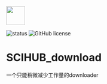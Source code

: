 <div align="left">
    <img src='https://ftp.bmp.ovh/imgs/2020/08/b77a8439ea51e080.jpg' height="50" width="50" >
 </div>
 
![status](https://badgen.net/github/status/HUANGZHIHAO1994/SCIHUB_download)
![GitHub license](https://badgen.net/github/license/HUANGZHIHAO1994/SCIHUB_download?color=green)

# SCIHUB_download

一个只能稍微减少工作量的downloader
